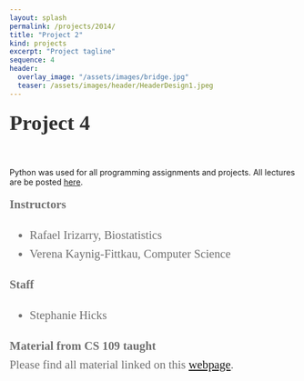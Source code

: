 ```yaml
---
layout: splash
permalink: /projects/2014/
title: "Project 2"
kind: projects
excerpt: "Project tagline"
sequence: 4
header: 
  overlay_image: "/assets/images/bridge.jpg"
  teaser: /assets/images/header/HeaderDesign1.jpeg
---
```


<div style="font-family:Karla; font-size:2.3rem; color:#303030;line-height:1.6;">  <b>  Project 4  </b></div>    


 <br> <br> 
  Python was used for all programming assignments and projects. All lectures are be posted  <a href="http://cm.dce.harvard.edu/2014/01/14328/publicationListing.shtml"> here</a>.


<div style="font-family:Karla; font-size:1.3rem; color:#707070;line-height:1.6;">
  <b>Instructors</b>   
   <ul  style="font-family:Karla; font-size:1.3rem; color:#707070;line-height:1.6;"> 
<li  style="font-family:Karla; font-size:1.3rem; color:#707070;line-height:1.6;"> 
    Rafael Irizarry, Biostatistics</li>
<li  style="font-family:Karla; font-size:1.3rem; color:#707070;line-height:1.6;"> Verena Kaynig-Fittkau, Computer Science</li>
  </ul>
  <b>Staff</b>
  <ul>
  <li  style="font-family:Karla; font-size:1.3rem; color:#707070;line-height:1.6;"> 
    Stephanie Hicks </li>   
  </ul>

<div style="font-family:Karla; font-size:1.3rem; color:#707070;line-height:1.6;">
<b>Material from CS 109 taught </b>
<br>
 Please find all material linked on this <a href="http://cs109.github.io/2014/index.html"> webpage</a>.